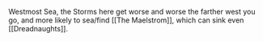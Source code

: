 Westmost Sea, the Storms here get worse and worse the farther west you go, and more likely to sea/find [[The Maelstrom]], which can sink even [[Dreadnaughts]].